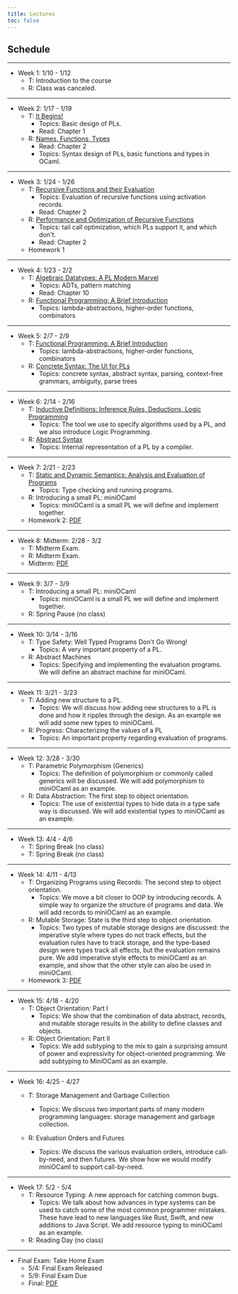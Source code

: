 ```yaml
---
title: Lectures
toc: false
---
```


## Schedule

---

- Week 1: 1/10 - 1/12
  - T: Introduction to the course
  - R: Class was canceled.

---

- Week 2: 1/17 - 1/19
  - T: [It Begins!](https://youtu.be/vs1iQWPDWJ0)
    - Topics: Basic design of PLs.
    - Read: Chapter 1
  - R: [Names, Functions, Types](https://youtu.be/3Dc-RZU_keQ) 
    - Read: Chapter 2
    - Topics: Syntax design of PLs, basic functions and types in OCaml.
    
---

- Week 3: 1/24 - 1/26
  - T: [Recursive Functions and their Evaluation](https://youtu.be/BgpwGi_NsPo)
    - Topics: Evaluation of recursive functions using activation records.
    - Read: Chapter 2
  - R: [Performance and Optimization of Recursive Functions](https://youtu.be/pPyWuVuyOO8)
    - Topics: tail call optimization, which PLs support it, and which don't.
    - Read: Chapter 2
  - Homework 1
  
---

- Week 4: 1/23 - 2/2
  - T: [Algebraic Datatypes: A PL Modern Marvel](https://youtu.be/__00uF4tjHI)
    - Topics: ADTs, pattern matching
    - Read: Chapter 10
  - R: [Functional Programming: A Brief Introduction](https://youtu.be/r1sEN-Mi5Yc)
    - Topics: lambda-abstractions, higher-order functions, combinators
  
---

- Week 5: 2/7 - 2/9
  - T: [Functional Programming: A Brief Introduction](https://youtu.be/r1sEN-Mi5Yc)
    - Topics: lambda-abstractions, higher-order functions, combinators
  - R: [Concrete Syntax: The UI for PLs](https://youtu.be/lsGGa0XTzKc)
    - Topics: concrete syntax, abstract syntax, parsing, context-free grammars, ambiguity, parse trees
  
---

- Week 6: 2/14 - 2/16
  - T: [Inductive Definitions: Inference Rules, Deductions, Logic Programming](https://youtu.be/FPJlV0jNFmQ)
    - Topics: The tool we use to specify algorithms used by a PL, and we also introduce Logic Programming.
  - R: [Abstract Syntax](https://youtu.be/tdmBzqixuNk)
    - Topics: Internal representation of a PL by a compiler.    
  
---

- Week 7: 2/21 - 2/23
  - T: [Static and Dynamic Semantics: Analysis and Evaluation of Programs](https://youtu.be/u9pHbxNvzrQ)
    - Topics: Type checking and running programs.
  - R: Introducing a small PL: miniOCaml
    - Topics: miniOCaml is a small PL we will define and implement together.
  - Homework 2: [PDF](includes/hwk/2/hwk2.pdf)
    
---

- Week 8: Midterm: 2/28 - 3/2
  - T: Midterm Exam.
  - R: Midterm Exam.
  - Midterm: [PDF](includes/hwk/midterm.pdf)
  
---

- Week 9: 3/7 - 3/9
  - T: Introducing a small PL: miniOCaml
    - Topics: miniOCaml is a small PL we will define and implement together.
  - R: Spring Pause (no class)  

---

- Week 10: 3/14 - 3/16
  - T: Type Safety: Well Typed Programs Don't Go Wrong!
    - Topics: A very important property of a PL.
  - R: Abstract Machines
    - Topics: Specifying and implementing the evaluation programs.  We will define an abstract machine for miniOCaml.
    
  
---

- Week 11: 3/21 - 3/23
  - T: Adding new structure to a PL.
    - Topics: We will discuss how adding new structures to a PL is
      done and how it ripples through the design.  As an example we
      will add some new types to miniOCaml.
  - R: Progress: Characterizing the values of a PL
    - Topics: An important property regarding evaluation of programs.
    
---

- Week 12: 3/28 - 3/30
  - T: Parametric Polymorphism (Generics)
    - Topics: The definition of polymorphism or commonly called
      generics will be discussed. We will add polymorphism to
      miniOCaml as an example. 
  - R: Data Abstraction: The first step to object orientation.
    - Topics: The use of existential types to hide data in a type safe
      way is discussed.  We will add existential types to miniOCaml as
      an example.
    
---

- Week 13: 4/4 - 4/6
  - T: Spring Break (no class)
  - T: Spring Break (no class)
  
---

- Week 14: 4/11 - 4/13
  - T: Organizing Programs using Records: The second step to object orientation.
    - Topics: We move a bit closer to OOP by introducing records.  A
      simple way to organize the structure of programs and data.  We
      will add records to miniOCaml as an example.       
  - R: Mutable Storage: State is the third step to object orientation.
    - Topics: Two types of mutable storage designs are discussed: the
      imperative style where types do not track effects, but the
      evaluation rules have to track storage, and the type-based
      design were types track all effects, but the evaluation remains
      pure.  We add imperative style effects to miniOCaml as an
      example, and show that the other style can also be used in
      miniOCaml.
  - Homework 3: [PDF](includes/hwk/3/hwk.pdf ) 

---

- Week 15: 4/18 - 4/20
  - T: Object Orientation: Part I
    - Topics: We show that the combination of data abstract, records,
      and mutable storage results in the ability to define classes and
      objects.            
  - R: Object Orientation: Part II
    - Topics: We add subtyping to the mix to gain a surprising amount
      of power and expressivity for object-oriented programming.  We
      add subtyping to MiniOCaml as an example.

---

- Week 16: 4/25 - 4/27
  - T: Storage Management and Garbage Collection
    - Topics: We discuss two important parts of many modern
      programming languages: storage management and garbage
collection.

  - R: Evaluation Orders and Futures
    - Topics: We discuss the various evaluation orders, introduce
      call-by-need, and then futures.  We show how we would modify
miniOCaml to support call-by-need.

---

- Week 17: 5/2 - 5/4
  - T: Resource Typing: A new approach for catching common bugs.
    - Topics: We talk about how advances in type systems can be used
      to catch some of the most common programmer mistakes. These have
      lead to new languages like Rust, Swift, and new additions to
      Java Script. We add resource typing to miniOCaml as an example. 
  - R: Reading Day (no class)
  
---

- Final Exam: Take Home Exam
  - 5/4: Final Exam Released
  - 5/9: Final Exam Due
  - Final: [PDF](includes/hwk/final.pdf)

